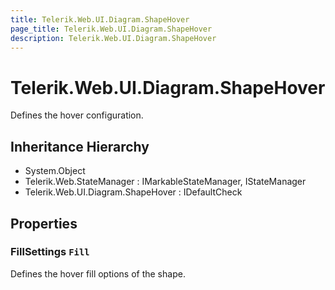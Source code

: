 ```yaml
---
title: Telerik.Web.UI.Diagram.ShapeHover
page_title: Telerik.Web.UI.Diagram.ShapeHover
description: Telerik.Web.UI.Diagram.ShapeHover
---
```


# Telerik.Web.UI.Diagram.ShapeHover

Defines the hover configuration.

## Inheritance Hierarchy

* System.Object
* Telerik.Web.StateManager : IMarkableStateManager, IStateManager
* Telerik.Web.UI.Diagram.ShapeHover : IDefaultCheck

## Properties

###  FillSettings `Fill`

Defines the hover fill options of the shape.

